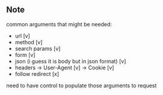 ## Note
common arguments that might be needed:
* url [v]
* method [v]
* search params [v]
* form [v]
* json (i guess it is body but in json format) [v]
* headers -> User-Agent [v]
          -> Cookie [v]
* follow redirect [x]

need to have control to populate those arguments to request
